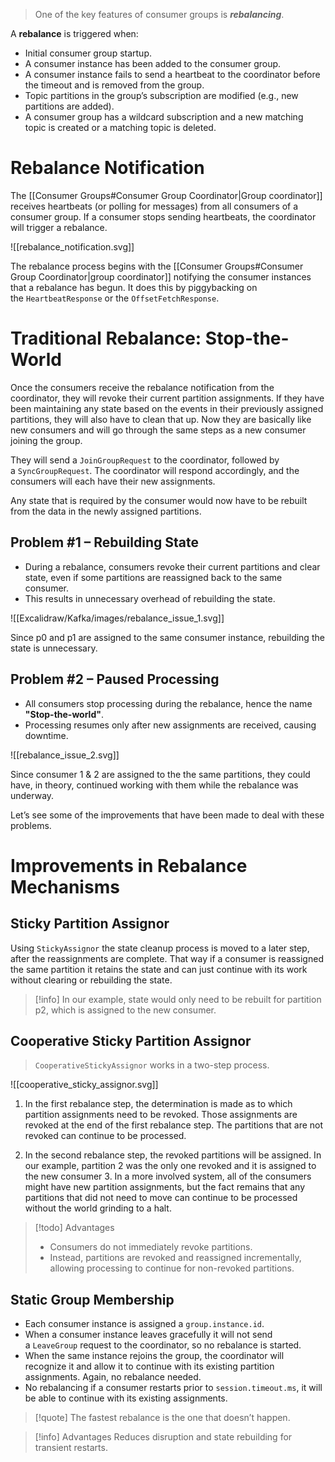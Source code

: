 >One of the key features of consumer groups is ***rebalancing***.

A **rebalance** is triggered when:
- Initial consumer group startup.
- A consumer instance has been added to the consumer group.
- A consumer instance fails to send a heartbeat to the coordinator before the timeout and is removed from the group.
- Topic partitions in the group’s subscription are modified (e.g., new partitions are added).
- A consumer group has a wildcard subscription and a new matching topic is created or a matching topic is deleted.

# Rebalance Notification

The [[Consumer Groups#Consumer Group Coordinator|Group coordinator]] receives heartbeats (or polling for messages) from all consumers of a consumer group. If a consumer stops sending heartbeats, the coordinator will trigger a rebalance.

![[rebalance_notification.svg]]

The rebalance process begins with the [[Consumer Groups#Consumer Group Coordinator|group coordinator]] notifying the consumer instances that a rebalance has begun. It does this by piggybacking on the `HeartbeatResponse` or the `OffsetFetchResponse`.
# Traditional Rebalance: Stop-the-World

Once the consumers receive the rebalance notification from the coordinator, they will revoke their current partition assignments. If they have been maintaining any state based on the events in their previously assigned partitions, they will also have to clean that up. Now they are basically like new consumers and will go through the same steps as a new consumer joining the group.

They will send a `JoinGroupRequest` to the coordinator, followed by a `SyncGroupRequest`. The coordinator will respond accordingly, and the consumers will each have their new assignments.

Any state that is required by the consumer would now have to be rebuilt from the data in the newly assigned partitions.

## Problem #1 – Rebuilding State

- During a rebalance, consumers revoke their current partitions and clear state, even if some partitions are reassigned back to the same consumer.
- This results in unnecessary overhead of rebuilding the state.

![[Excalidraw/Kafka/images/rebalance_issue_1.svg]]

Since p0 and p1 are assigned to the same consumer instance, rebuilding the state is unnecessary.


## Problem #2 – Paused Processing

- All consumers stop processing during the rebalance, hence the name **"Stop-the-world"**.
- Processing resumes only after new assignments are received, causing downtime.

![[rebalance_issue_2.svg]]

Since consumer 1 & 2 are assigned to the the same partitions, they could have, in theory, continued working with them while the rebalance was underway.

Let’s see some of the improvements that have been made to deal with these problems.

# Improvements in Rebalance Mechanisms

## Sticky Partition Assignor

Using `StickyAssignor` the state cleanup process is moved to a later step, after the reassignments are complete. That way if a consumer is reassigned the same partition it retains the state and can just continue with its work without clearing or rebuilding the state.

>[!info] In our example, state would only need to be rebuilt for partition p2, which is assigned to the new consumer.

## Cooperative Sticky Partition Assignor

>`CooperativeStickyAssignor` works in a two-step process.

![[cooperative_sticky_assignor.svg]]

1. In the first rebalance step, the determination is made as to which partition assignments need to be revoked. Those assignments are revoked at the end of the first rebalance step. The partitions that are not revoked can continue to be processed.

2. In the second rebalance step, the revoked partitions will be assigned. In our example, partition 2 was the only one revoked and it is assigned to the new consumer 3. In a more involved system, all of the consumers might have new partition assignments, but the fact remains that any partitions that did not need to move can continue to be processed without the world grinding to a halt.

>[!todo] Advantages
>- Consumers do not immediately revoke partitions.
>- Instead, partitions are revoked and reassigned incrementally, allowing processing to continue for non-revoked partitions.

## Static Group Membership

- Each consumer instance is assigned a `group.instance.id`.
- When a consumer instance leaves gracefully it will not send a `LeaveGroup` request to the coordinator, so no rebalance is started.
- When the same instance rejoins the group, the coordinator will recognize it and allow it to continue with its existing partition assignments. Again, no rebalance needed.
- No rebalancing if a consumer restarts prior to `session.timeout.ms`, it will be able to continue with its existing assignments.

>[!quote]
>The fastest rebalance is the one that doesn’t happen.

>[!info] Advantages
> Reduces disruption and state rebuilding for transient restarts.
